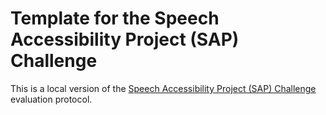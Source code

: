# Template for the Speech Accessibility Project (SAP) Challenge

This is a local version of the [Speech Accessibility Project (SAP) Challenge](https://github.com/xiuwenz2/SAPC-template) evaluation protocol. 
